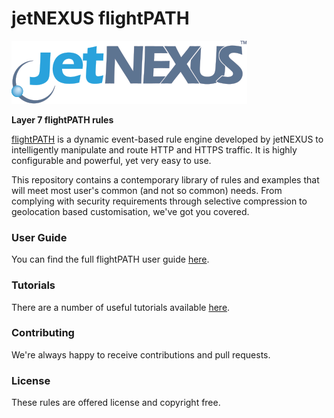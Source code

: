 # jetNEXUS flightPATH

![jetNexus Logo](images/jetnexus.svg)

**Layer 7 flightPATH rules** 

[flightPATH](http://www.jetnexus.com/load-balancer/features/intelligent-traffic-management/) is a dynamic event-based rule engine developed by jetNEXUS to intelligently manipulate and route HTTP and HTTPS traffic. It is highly configurable and powerful, yet very easy to use.

This repository contains a contemporary library of rules and examples that will meet most user's common (and not so common) needs. From complying with security requirements through selective compression to geolocation based customisation, we've got you covered.

### User Guide

You can find the full flightPATH user guide [here](http://www.jetnexus.com/usercentral/4-1-4/flightpath.html).

### Tutorials

There are a number of useful tutorials available [here](http://www.jetnexus.com/load-balancer/resources/flightpath-tutorials/).

### Contributing

We're always happy to receive contributions and pull requests.

### License

These rules are offered license and copyright free.
